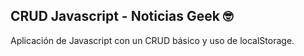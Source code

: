 ## CRUD Javascript - Noticias Geek 🤓

Aplicación de Javascript con un CRUD básico y uso de localStorage.